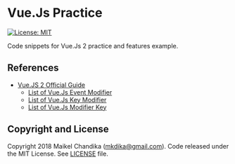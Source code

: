 # Vue.Js Practice

[![License: MIT](https://img.shields.io/badge/License-MIT-blue.svg)](/LICENSE)

Code snippets for Vue.Js 2 practice and features example.

## References

- [Vue.JS 2 Official Guide](https://vuejs.org/v2/guide/)
  - [List of Vue.Js Event Modifier](https://vuejs.org/v2/guide/events.html#Event-Modifiers)
  - [List of Vue.Js Key Modifier](https://vuejs.org/v2/guide/events.html#Key-Modifiers)
  - [List of Vue.Js Modifier Key](https://vuejs.org/v2/guide/events.html#System-Modifier-Keys)

## Copyright and License

Copyright 2018 Maikel Chandika (mkdika@gmail.com). Code released under the 
MIT License. See [LICENSE](/LICENSE) file.